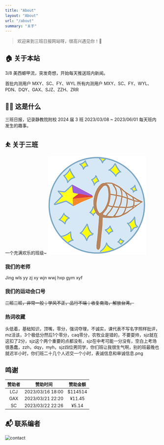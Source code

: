 ```yaml
---
title: "About"
layout: "About"
url: "/about"
summary: "关于"
---
```


> 欢迎来到三班日报网站呀，很高兴遇见你！🤝

## 🏠 关于本站

3/8 美西螈甲流，突发奇想，开始每天推送班内新闻。

首批内测用户 MXY、SC、FY、WYL 
所有内测用户 MXY、SC、FY、WYL、PDN、DQY、GAX、SJZ、ZZH、ZRR 

## 👨‍💻 这是什么

三班日报，记录静教院附校 2024 届 3 班 2023/03/08 ~ 2023/06/01 每天班内发生的趣事。

## ⛹ 关于三班

一个充满欢乐的班级~
![班徽](/classicon.png)

### 我们的老师

Jing wls yy zj xy wjn wwj hxp gym xyf

### 我们的运动会口号

~~三班三班，非常一般；学风不正，品行不端；收复南海，解放台湾。~~

### 热词收藏

头低着，基础知识，顶嘴，零分，强词夺理，不诚实，课代表不写名字照样批评，mz活该，3个极低分然后1个零分，caq零分，农牧业是错的，不要耍帅，sjz就在这扣了2分，sjz这个两个重要的点都没有，sjz在中考可能一分没有，空白上考场很愚蠢，zzh，dqy，myh，sjz四位男同学，你们班让我很生气啊，别的班最晚也就迟半小时，你们班二十几个人迟交一个小时，表诚信息和审诚信息.png

## 鸣谢

| 赞助者 | 赞助时间 | 赞助金额 |
|:-----: | :-----: | :-----: |
| LCJ | 2023/03/16 18:00 | $114514 |
| GAX | 2023/03/21 22:20 | ¥11.45 |
| SC | 2023/03/22 22:26 | ¥5.14 |

## 📬 联系编者

![contact](https://api.xecades.xyz/api?date=2023-03-08&str=%E4%B8%89%E7%8F%AD%E6%97%A5%E6%8A%A5%E6%88%90%E7%AB%8B&bilibili=%E9%92%A2%E8%8A%AF%E9%95%80%E9%95%8D&qq=2679779587&email=lichenjun08%40126.com&site=https%3A%2F%2Fxalaok.top&github=Xalaok&img=1)